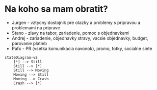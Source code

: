 # Na koho sa mam obratit?

- Jurgen - vztycny dostojnik pre otazky a problemy s pripravou a problemami na priprave
- Stano - zlavy na tabor, zariadenie, pomoc s objednavkami
- Andrej - zariadenie, objednavky stravy, vacsie objednavky, budget, parovanie platieb
- Paťo - PR (vsetka komunikacia navonok), promo, fotky, socialne siete

```mermaid
stateDiagram-v2
    [*] --> Still
    Still --> [*]
    Still --> Moving
    Moving --> Still
    Moving --> Crash
    Crash --> [*]

```
